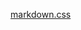 <!-- This page embeds a markdown file from the docsify-themeable website -->

[markdown.css](https://raw.githubusercontent.com/SlimTux/weblernen/main/coverpage.md ':include')

